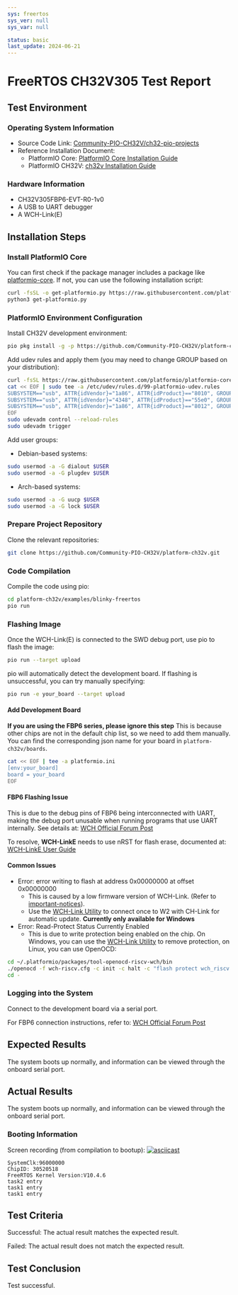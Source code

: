 ```yaml
---
sys: freertos
sys_ver: null
sys_var: null

status: basic
last_update: 2024-06-21
---
```


# FreeRTOS CH32V305 Test Report

## Test Environment

### Operating System Information

- Source Code Link: [Community-PIO-CH32V/ch32-pio-projects](https://github.com/Community-PIO-CH32V/ch32-pio-projects)
- Reference Installation Document:
    - PlatformIO Core: [PlatformIO Core Installation Guide](https://docs.platformio.org/en/latest/core/installation/index.html)
    - PlatformIO CH32V: [ch32v Installation Guide](https://pio-ch32v.readthedocs.io/en/latest/installation.html)

### Hardware Information

- CH32V305FBP6-EVT-R0-1v0
- A USB to UART debugger
- A WCH-Link(E)

## Installation Steps

### Install PlatformIO Core

You can first check if the package manager includes a package like [platformio-core](https://archlinux.org/packages/?name=platformio-core). If not, you can use the following installation script:

```bash
curl -fsSL -o get-platformio.py https://raw.githubusercontent.com/platformio/platformio-core-installer/master/get-platformio.py
python3 get-platformio.py
```

### PlatformIO Environment Configuration

Install CH32V development environment:
```bash
pio pkg install -g -p https://github.com/Community-PIO-CH32V/platform-ch32v.git
```

Add udev rules and apply them (you may need to change GROUP based on your distribution):
```bash
curl -fsSL https://raw.githubusercontent.com/platformio/platformio-core/develop/platformio/assets/system/99-platformio-udev.rules | sudo tee /etc/udev/rules.d/99-platformio-udev.rules
cat << EOF | sudo tee -a /etc/udev/rules.d/99-platformio-udev.rules
SUBSYSTEM=="usb", ATTR{idVendor}="1a86", ATTR{idProduct}=="8010", GROUP="plugdev"
SUBSYSTEM=="usb", ATTR{idVendor}="4348", ATTR{idProduct}=="55e0", GROUP="plugdev"
SUBSYSTEM=="usb", ATTR{idVendor}="1a86", ATTR{idProduct}=="8012", GROUP="plugdev"
EOF
sudo udevadm control --reload-rules
sudo udevadm trigger
```

Add user groups:
- Debian-based systems:
```bash
sudo usermod -a -G dialout $USER
sudo usermod -a -G plugdev $USER
```
- Arch-based systems:
```bash
sudo usermod -a -G uucp $USER
sudo usermod -a -G lock $USER
```

### Prepare Project Repository

Clone the relevant repositories:
```bash
git clone https://github.com/Community-PIO-CH32V/platform-ch32v.git
```

### Code Compilation

Compile the code using pio:
```bash
cd platform-ch32v/examples/blinky-freertos
pio run
```

### Flashing Image

Once the WCH-Link(E) is connected to the SWD debug port, use pio to flash the image:
```bash
pio run --target upload
```

pio will automatically detect the development board. If flashing is unsuccessful, you can try manually specifying:
```bash
pio run -e your_board --target upload
```

#### Add Development Board

**If you are using the FBP6 series, please ignore this step**
This is because other chips are not in the default chip list, so we need to add them manually. You can find the corresponding json name for your board in `platform-ch32v/boards`.
```bash
cat << EOF | tee -a platformio.ini
[env:your_board]
board = your_board
EOF
```

#### FBP6 Flashing Issue

This is due to the debug pins of FBP6 being interconnected with UART, making the debug port unusable when running programs that use UART internally. See details at: [WCH Official Forum Post](https://www.wch.cn/bbs/thread-100647-1.html)

To resolve, **WCH-LinkE** needs to use nRST for flash erase, documented at: [WCH-LinkE User Guide](https://www.wch.cn/uploads/file/20230227/1677463712756616.pdf)


#### Common Issues

- Error: error writing to flash at address 0x00000000 at offset 0x00000000
    - This is caused by a low firmware version of WCH-Link. (Refer to [important-notices](https://github.com/Community-PIO-CH32V/platform-ch32v?tab=readme-ov-file#important-notices)).
    - Use the [WCH-Link Utility](https://www.wch.cn/downloads/WCH-LinkUtility_ZIP.html) to connect once to W2 with CH-Link for automatic update. **Currently only available for Windows**
- Error: Read-Protect Status Currently Enabled
    - This is due to write protection being enabled on the chip. On Windows, you can use the [WCH-Link Utility](https://www.wch.cn/downloads/WCH-LinkUtility_ZIP.html) to remove protection, on Linux, you can use OpenOCD:
```bash
cd ~/.platformio/packages/tool-openocd-riscv-wch/bin
./openocd -f wch-riscv.cfg -c init -c halt -c "flash protect wch_riscv 0 last  off " -c exit
cd -
```


### Logging into the System

Connect to the development board via a serial port.

For FBP6 connection instructions, refer to: [WCH Official Forum Post](https://www.wch.cn/bbs/thread-100647-1.html)

## Expected Results

The system boots up normally, and information can be viewed through the onboard serial port.

## Actual Results

The system boots up normally, and information can be viewed through the onboard serial port.

### Booting Information

Screen recording (from compilation to bootup):
[![asciicast](https://asciinema.org/a/fRz5r929znlm3kaiFEWpa8dLp.svg)](https://asciinema.org/a/fRz5r929znlm3kaiFEWpa8dLp)

```log
SystemClk:96000000
ChipID: 30520518
FreeRTOS Kernel Version:V10.4.6
task2 entry
task1 entry
task1 entry

```

## Test Criteria

Successful: The actual result matches the expected result.

Failed: The actual result does not match the expected result.

## Test Conclusion

Test successful.
